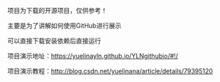 项目为下载的开源项目，仅供参考！

主要是为了讲解如何使用GitHub进行展示

可以直接下载安装依赖后直接运行

项目演示地址：https://yuelinayln.github.io/YLNgithubio/#!/

项目演示教程：http://blog.csdn.net/yuelinana/article/details/79395120

